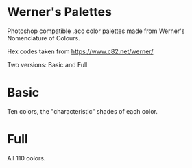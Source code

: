 # Werner's Palettes
Photoshop compatible .aco color palettes made from Werner's Nomenclature of Colours.

Hex codes taken from https://www.c82.net/werner/

Two versions: Basic and Full

# Basic
Ten colors, the "characteristic" shades of each color.

# Full
All 110 colors.
